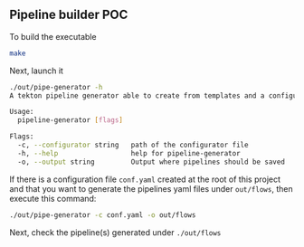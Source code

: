 ## Pipeline builder POC

To build the executable
```bash
make
```

Next, launch it
```bash
./out/pipe-generator -h
A tekton pipeline generator able to create from templates and a configurator files pipelines ans tasks.

Usage:
  pipeline-generator [flags]

Flags:
  -c, --configurator string   path of the configurator file
  -h, --help                  help for pipeline-generator
  -o, --output string         Output where pipelines should be saved
```  
  
If there is a configuration file `conf.yaml` created at the root of this project and that you want to generate the pipelines yaml files under `out/flows`, then execute this command:
```bash
./out/pipe-generator -c conf.yaml -o out/flows
```
Next, check the pipeline(s) generated under `./out/flows`

